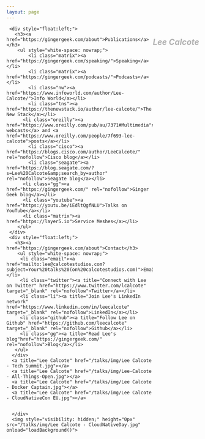 ```yaml
---
layout: page
---
```

<?xml version="1.0" encoding="UTF-8"?>
<html xsl:version="1.0" xmlns:xsl="http://www.w3.org/1999/XSL/Transform">
  <head>
	  <title>Lee Calcote's Talks</title>
	  <meta http-equiv="Cache-control" content="public">
    <link rel="stylesheet" type="text/css" href="/talks/css/style.css">
    <link rel="shortcut icon" href="https://calcotestudios.com/favicon.ico" />
    <script type="text/javascript" language="javascript" src="https://ajax.googleapis.com/ajax/libs/jquery/2.1.3/jquery.min.js"></script>   
    <script type="text/javascript" language="javascript" src="/talks/scripts/talks.js"></script>
  </head>
   <body id="body">
     <div class="talks">
       <h2 style="display:inline-block;float:right;color:rgba(57, 57, 57, 0.384);"><em>Lee Calcote</em></h2>
         <div style="float:left;"> 	<script src="https://gist.github.com/leecalcote/2bf8001b17107bc9af5008d2d3463f21.js"></script></div>
       
     <div style="float:left;">        
       <h3><a href="https://gingergeek.com/about">Publications</a></h3>
        <ul style="white-space: nowrap;">
         	<li class="matrix"><a href="https://gingergeek.com/speaking/">Speaking</a></li>
         	<li class="matrix"><a href="https://gingergeek.com/podcasts/">Podcasts</a></li>
         	<li class="nw"><a href="https://www.infoworld.com/author/Lee-Calcote/">Info World</a></li>
         	<li class="tns"><a href="https://thenewstack.io/author/lee-calcote/">The New Stack</a></li>
          <li class="oreilly"><a href="https://www.oreilly.com/pub/au/7371#Multimedia">O'Reilly webcasts</a> and <a href="https://www.oreilly.com/people/7f693-lee-calcote">posts</a></li>
         	<li class="cisco"><a href="https://blogs.cisco.com/author/LeeCalcote/" rel="nofollow">Cisco blog</a></li>
         	<li class="seagate"><a href="https://blog.seagate.com/?s=Lee%20Calcote&amp;search_by=author" rel="nofollow">Seagate blog</a></li>
          <li class="gg"><a href="https://gingergeek.com/" rel="nofollow">Ginger Geek blog</a></li>
          <li class="youtube"><a href="https://youtu.be/iEdltQgfNLU">Talks on YouTube</a></li> 
          <li class="matrix"><a href="https://layer5.io">Service Meshes</a></li> 
        </ul>
     </div>
     <div style="float:left;">
       <h3><a href="https://gingergeek.com/about">Contact</h3>
        <ul style="white-space: nowrap;">
         <li class="email"><a href="mailto:lee@calcotestudios.com?subject=Your%20talks%20(on%20calcotestudios.com)">Email</a></li>
         <li class="twitter"><a title="Connect with Lee on Twitter" href="https://www.twitter.com/lcalcote" target="_blank" rel="nofollow">Twitter</a></li>
         <li class="li"><a title="Join Lee's LinkedIn network" href="https://www.linkedin.com/in/leecalcote" target="_blank" rel="nofollow">LinkedIn</a></li>
         <li class="github"><a title="Follow Lee on Github" href="https://github.com/leecalcote" target="_blank" rel="nofollow">Github</a></li>
         <li class="gg"><a title="Read Lee's blog"href="https://gingergeek.com/" rel="nofollow">Blog</a></li>
       </ul>
      </div>
      <a title="Lee Calcote" href="/talks/img/Lee Calcote - Tech Summit.jpg"></a>
      <a title="Lee Calcote" href="/talks/img/Lee-Calcote - All-Things-Open.jpg"></a>
      <a title="Lee Calcote" href="/talks/img/Lee Calcote - Docker Captain.jpg"></a>
      <a title="Lee Calcote" href="/talks/img/Lee Calcote - CloudNativeCon EU.jpg"></a>
      

      </div>
      <img style="visibility: hidden;" height="0px" src="/talks/img/Lee Calcote - CloudNativeDay.jpg" onload="loadBackground()">

   </body>
</html>
